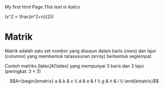 

<html>
<head>
<title>Reference Designer Title </title>
<script type="text/javascript"
  src="http://cdn.mathjax.org/mathjax/latest/MathJax.js?config=TeX-AMS-MML_HTMLorMML">
</script>

</head>
<body>
My first html Page.<i>This text is italics</i>

\(x^2 = \frac{n^2+n}{2}\)
</body>
</html>

# Matrik
Matrik adalah satu set nombor yang disusun dalam baris (*rows*) dan lajur (*columns*) yang membentuk tatasusunan (*array*) berbentuk segiempat.

Contoh matriks [latex]A[\latex] yang mempunyai 3 baris dan 3 lajur (peringkat: $3\times3$)

$$A=\begin{bmatrix}
a & b & c \\
d & e & f \\
g & h & i \\
\end{bmatrix}$$


